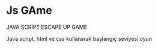 # Js GAme
JAVA SCRİPT ESCAPE UP GAME 

 Java script, html ve css kullanarak başlangıç seviyesi oyun
 
